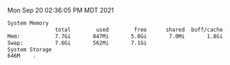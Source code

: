 Mon Sep 20 02:36:05 PM MDT 2021
```bash
System Memory
               total        used        free      shared  buff/cache   available
Mem:           7.7Gi       847Mi       5.0Gi       7.0Mi       1.8Gi       6.5Gi
Swap:          7.6Gi       562Mi       7.1Gi
System Storage
646M	.
```
```bash
